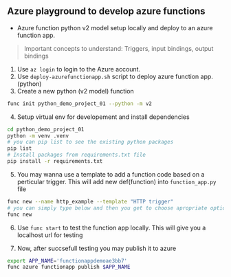 ## Azure playground to develop azure functions

* Azure function python v2 model setup locally and deploy to an azure function app.

> Important concepts to understand: Triggers, input bindings, output bindings

1. Use `az login` to login to the Azure account.
2. Use `deploy-azurefunctionapp.sh` script to deploy azure function app. (python)
3. Create a new python (v2 model) function  

```bash
func init python_demo_project_01 --python -m v2

```
4. Setup virtual env for developement and install dependencies

```bash
cd python_demo_project_01
python -m venv .venv
# you can pip list to see the existing python packages
pip list
# Install packages from requirements.txt file
pip install -r requirements.txt 
```

5. You may wanna use a template to add a function code based on a perticular trigger. This will add new def(function) into `function_app.py` file 

```bash
func new --name http_example --template "HTTP trigger"
# you can simply type below and then you get to choose apropriate option to start witha template
func new
```

6. Use `func start` to test the function app locally. This will give you a localhost url for testing

7. Now, after succsefull testing you may publish it to azure

```bash
export APP_NAME='functionappdemoae3bb7'
func azure functionapp publish $APP_NAME
```